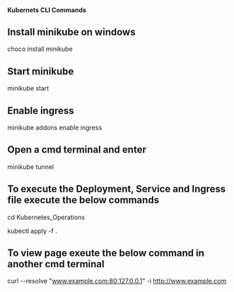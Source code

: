 #### Kubernets CLI Commands

## Install minikube on windows
choco install minikube

## Start minikube
minikube start 

## Enable ingress 
minikube addons enable ingress

## Open a cmd terminal and enter
minikube tunnel 

## To execute the Deployment, Service and Ingress file execute the below commands
cd Kubernetes_Operations

kubectl apply -f .

## To view page exeute the below command in another cmd terminal
curl --resolve "www.example.com:80:127.0.0.1" -i http://www.example.com